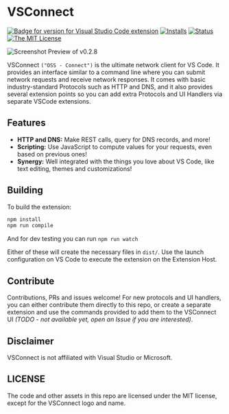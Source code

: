# VSConnect

[![Badge for version for Visual Studio Code extension](https://vsmarketplacebadge.apphb.com/version-short/jcoc611.vsconnect.svg?color=blue&style=flat-square&logo=visual-studio-code)](https://marketplace.visualstudio.com/items?itemName=jcoc611.vsconnect) [![Installs](https://vsmarketplacebadge.apphb.com/installs-short/jcoc611.vsconnect.svg?color=blue&style=flat-square)](https://marketplace.visualstudio.com/items?itemName=jcoc611.vsconnect) [![Status](https://img.shields.io/badge/status-alpha-blue?color=blue&style=flat-square)](https://marketplace.visualstudio.com/items?itemName=jcoc611.vsconnect) [![The MIT License](https://img.shields.io/badge/license-MIT-orange.svg?color=blue&style=flat-square)](http://opensource.org/licenses/MIT)

![Screenshot Preview of v0.2.8](docs/assets/screenshot-client-v0.2.8.gif)

VSConnect `("OSS - Connect")` is the ultimate network client for VS Code. It provides an interface
similar to a command line where you can submit network requests and receive network responses. It
comes with basic industry-standard Protocols such as HTTP and DNS, and it also provides several
extension points so you can add extra Protocols and UI Handlers via separate VSCode extensions.

## Features
 - **HTTP and DNS:** Make REST calls, query for DNS records, and more!
 - **Scripting:** Use JavaScript to compute values for your requests, even based on previous ones!
 - **Synergy:** Well integrated with the things you love about VS Code, like text editing, themes and customizations!

## Building
To build the extension:
```bash
npm install
npm run compile
```

And for dev testing you can run `npm run watch`

Either of these will create the necessary files in `dist/`. Use the launch configuration on VS Code
to execute the extension on the Extension Host.

## Contribute
Contributions, PRs and issues welcome! For new protocols and UI handlers, you can either contribute
them directly to this repo, or create a separate extension and use the commands provided to add them
to the VSConnect UI *(TODO - not available yet, open an Issue if you are interested)*.

## Disclaimer
VSConnect is not affiliated with Visual Studio or Microsoft.

## LICENSE
The code and other assets in this repo are licensed under the MIT license, except for the VSConnect
logo and name.
